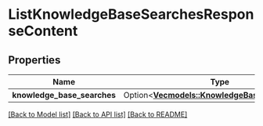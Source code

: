 # ListKnowledgeBaseSearchesResponseContent

## Properties

Name | Type | Description | Notes
------------ | ------------- | ------------- | -------------
**knowledge_base_searches** | Option<[**Vec<models::KnowledgeBaseSearchDetail>**](KnowledgeBaseSearchDetail.md)> |  | [optional]

[[Back to Model list]](../README.md#documentation-for-models) [[Back to API list]](../README.md#documentation-for-api-endpoints) [[Back to README]](../README.md)


